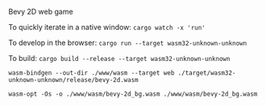 Bevy 2D web game

To quickly iterate in a native window:
`cargo watch -x 'run'`

To develop in the browser:
`cargo run --target wasm32-unknown-unknown`

To build:
`cargo build --release --target wasm32-unknown-unknown`

`wasm-bindgen --out-dir ./www/wasm --target web ./target/wasm32-unknown-unknown/release/bevy-2d.wasm`

`wasm-opt -Os -o ./www/wasm/bevy-2d_bg.wasm ./www/wasm/bevy-2d_bg.wasm`
